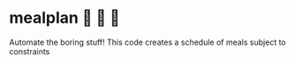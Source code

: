 # mealplan :poultry_leg: :pizza: :ramen:

Automate the boring stuff! This code creates a schedule of meals subject to constraints
